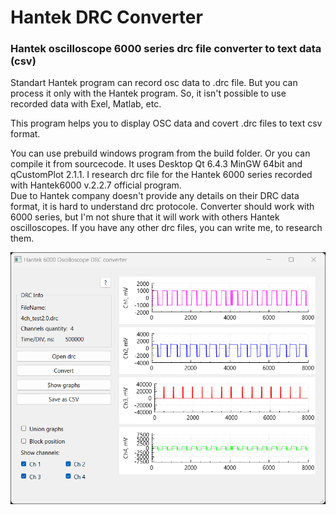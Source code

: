 # Hantek DRC Converter
### Hantek oscilloscope 6000 series drc file converter to text data (csv)<br>

Standart Hantek program can record osc data to .drc file. But you can process it only with the Hantek program. So, it isn't possible to use recorded data with Exel, Matlab, etc.<br>

This program helps you to display OSC data and covert .drc files to text csv format.<br>

You can use prebuild windows program from the build folder. Or you can compile it from sourcecode. It uses Desktop Qt 6.4.3 MinGW 64bit and qCustomPlot 2.1.1. 
I research drc file for the Hantek 6000 series recorded with Hantek6000 v.2.2.7 official program.<br>
Due to Hantek company doesn't provide any details on their DRC data format, it is hard to understand drc protocole. Converter should work with 6000 series, but I'm not shure that it will work with others Hantek oscilloscopes. If you have any other drc files, you can write me, to research them.<br>

<img src="/Hantek_drc_converter.png">
